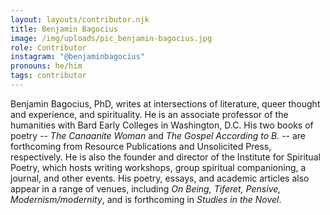 ```yaml
---
layout: layouts/contributor.njk
title: Benjamin Bagocius
image: /img/uploads/pic_benjamin-bagocius.jpg
role: Contributor
instagram: "@benjaminbagocius"
pronouns: he/him
tags: contributor
---
```

Benjamin Bagocius, PhD, writes at intersections of literature, queer thought and experience, and spirituality. He is an associate professor of the humanities with Bard Early Colleges in Washington, D.C. His two books of poetry -- *The Canaanite Woman* and *The Gospel According to B.* -- are forthcoming from Resource Publications and Unsolicited Press, respectively. He is also the founder and director of the Institute for Spiritual Poetry, which hosts writing workshops, group spiritual companioning, a journal, and other events. His poetry, essays, and academic articles also appear in a range of venues, including *On Being, Tiferet, Pensive, Modernism/modernity*, and is forthcoming in *Studies in the Novel*.